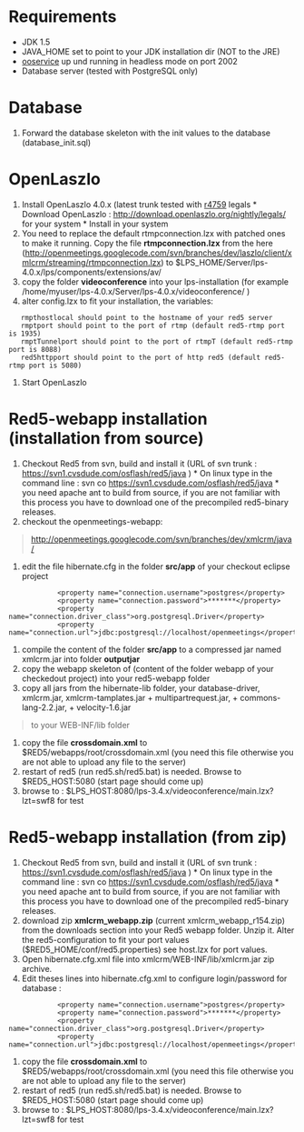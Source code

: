 # Requirements #

  * JDK 1.5
  * JAVA\_HOME set to point to your JDK installation dir (NOT to the JRE)
  * [ooservice](ooservice.md) up und running in headless mode on port 2002
  * Database server (tested with PostgreSQL only)

# Database #

  1. Forward the database skeleton with the init values to the database (database\_init.sql)

# OpenLaszlo #

  1. Install OpenLaszlo 4.0.x (latest trunk tested with [r4759](https://code.google.com/p/openmeetings/source/detail?r=4759) legals
    * Download OpenLaszlo : http://download.openlaszlo.org/nightly/legals/ for your system
    * Install in your system
  1. You need to replace the default rtmpconnection.lzx with patched ones to make it running. Copy the file **rtmpconnection.lzx** from the here (http://openmeetings.googlecode.com/svn/branches/dev/laszlo/client/xmlcrm/streaming/rtmpconnection.lzx)  to $LPS\_HOME/Server/lps-4.0.x/lps/components/extensions/av/
  1. copy the folder **videoconference** into your lps-installation (for example /home/myuser/lps-4.0.x/Server/lps-4.0.x/videoconference/ )
  1. alter config.lzx to fit your installation, the variables:
```
   rmpthostlocal should point to the hostname of your red5 server
   rmptport should point to the port of rtmp (default red5-rtmp port is 1935)
   rmptTunnelport should point to the port of rtmpT (default red5-rtmp port is 8088)
   red5httpport should point to the port of http red5 (default red5-rtmp port is 5080)
```
  1. Start OpenLaszlo

# Red5-webapp installation (installation from source) #

  1. Checkout Red5 from svn, build and install it (URL of svn trunk : https://svn1.cvsdude.com/osflash/red5/java )
    * On linux type in the command line : svn co https://svn1.cvsdude.com/osflash/red5/java
    * you need apache ant to build from source, if you are not familiar with this process you have to download one of the precompiled red5-binary releases.
  1. checkout the openmeetings-webapp:
> http://openmeetings.googlecode.com/svn/branches/dev/xmlcrm/java/
  1. edit the file hibernate.cfg in the folder **src/app** of your checkout eclipse project
```
			<property name="connection.username">postgres</property>
			<property name="connection.password">*******</property>
			<property name="connection.driver_class">org.postgresql.Driver</property>
			<property name="connection.url">jdbc:postgresql://localhost/openmeetings</property>
```
  1. compile the content of the folder **src/app** to a compressed jar named xmlcrm.jar into folder **outputjar**
  1. copy the webapp skeleton of (content of the folder webapp of your checkedout project) into your red5-webapp folder
  1. copy all jars from the hibernate-lib folder, your database-driver, xmlcrm.jar, xmlcrm-tamplates.jar + multipartrequest.jar, + commons-lang-2.2.jar, + velocity-1.6.jar
> to your WEB-INF/lib folder
  1. copy the file **crossdomain.xml** to $RED5/webapps/root/crossdomain.xml (you need this file otherwise you are not able to upload any file to the server)
  1. restart of red5 (run red5.sh/red5.bat) is needed. Browse to $RED5\_HOST:5080 (start page should come up)
  1. browse to : $LPS\_HOST:8080/lps-3.4.x/videoconference/main.lzx?lzt=swf8 for test


# Red5-webapp installation (from zip) #

  1. Checkout Red5 from svn, build and install it (URL of svn trunk : https://svn1.cvsdude.com/osflash/red5/java )
    * On linux type in the command line : svn co https://svn1.cvsdude.com/osflash/red5/java
    * you need apache ant to build from source, if you are not familiar with this process you have to download one of the precompiled red5-binary releases.
  1. download zip **xmlcrm\_webapp.zip** (current xmlcrm\_webapp\_r154.zip) from the downloads section into your Red5 webapp folder. Unzip it. Alter the red5-configuration to fit your port values ($RED5\_HOME/conf/red5.properties) see host.lzx for port values.
  1. Open hibernate.cfg.xml file into xmlcrm/WEB-INF/lib/xmlcrm.jar zip archive.
  1. Edit theses lines into hibernate.cfg.xml to configure login/password for database :
```
			<property name="connection.username">postgres</property>
			<property name="connection.password">*******</property>
			<property name="connection.driver_class">org.postgresql.Driver</property>
			<property name="connection.url">jdbc:postgresql://localhost/openmeetings</property>
```
  1. copy the file **crossdomain.xml** to $RED5/webapps/root/crossdomain.xml (you need this file otherwise you are not able to upload any file to the server)
  1. restart of red5 (run red5.sh/red5.bat) is needed. Browse to $RED5\_HOST:5080 (start page should come up)
  1. browse to : $LPS\_HOST:8080/lps-3.4.x/videoconference/main.lzx?lzt=swf8 for test